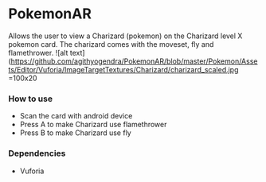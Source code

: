# PokemonAR
Allows the user to view a Charizard (pokemon) on the Charizard level X pokemon card. The charizard comes with the moveset, fly and flamethrower.
![alt text](https://github.com/agithyogendra/PokemonAR/blob/master/Pokemon/Assets/Editor/Vuforia/ImageTargetTextures/Charizard/charizard_scaled.jpg     =100x20


### How to use
* Scan the card with android device
* Press A to make Charizard use flamethrower
* Press B to make Charizard use fly

### Dependencies 
* Vuforia
